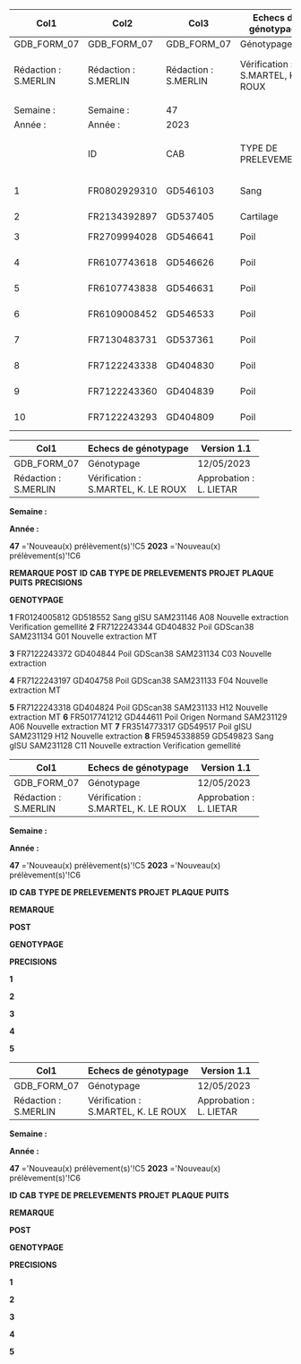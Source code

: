 |Col1|Col2|Col3|Echecs de génotypage|Col5|Col6|Col7|Version 1.1|Col9|
|---|---|---|---|---|---|---|---|---|
|GDB_FORM_07|GDB_FORM_07|GDB_FORM_07|Génotypage|Génotypage|Génotypage|Génotypage|12/05/2023|12/05/2023|
|Rédaction :<br>S.MERLIN|Rédaction :<br>S.MERLIN|Rédaction :<br>S.MERLIN|Vérification :<br>S.MARTEL, K. LE ROUX|Vérification :<br>S.MARTEL, K. LE ROUX|Vérification :<br>S.MARTEL, K. LE ROUX|Vérification :<br>S.MARTEL, K. LE ROUX|Approbation :<br>L. LIETAR|Approbation :<br>L. LIETAR|
||||||||||
|Semaine :|Semaine :|47|||||||
|Année :|Année :|2023|||||||
||||||||||
||ID|CAB|TYPE DE PRELEVEMENTS|PROJET|PLAQUE|PUITS|REMARQUE POST<br>GENOTYPAGE|PRECISIONS|
|1|FR0802929310|GD546103|Sang|gISU|SAM231146|A01|Nouveau pvt autre que sang||
|2|FR2134392897|GD537405|Cartilage|gISU|SAM231145|H10|Nouveau pvt||
|3|FR2709994028|GD546641|Poil|ORIGEN+|SAM231144|D09|Nouvelle extraction|MT|
|4|FR6107743618|GD546626|Poil|Paradigm|SAM231144|B10|Nouvelle extraction|MT|
|5|FR6107743838|GD546631|Poil|Paradigm|SAM231144|G10|Nouvelle extraction||
|6|FR6109008452|GD546533|Poil|ORIGEN+|SAM231141|D12|Nouvelle extraction||
|7|FR7130483731|GD537361|Poil|gISU|SAM231140|A05|Nouvelle extraction|MT|
|8|FR7122243338|GD404830|Poil|GDScan38|SAM231134|E01|Nouvelle extraction|MT|
|9|FR7122243360|GD404839|Poil|GDScan38|SAM231134|F02|Nouvelle extraction||
|10|FR7122243293|GD404809|Poil|GDScan38|SAM231133|A11|Nouvelle extraction|MT|

|Col1|Echecs de génotypage|Version 1.1|
|---|---|---|
|GDB_FORM_07|Génotypage|12/05/2023|
|Rédaction :<br>S.MERLIN|Vérification :<br>S.MARTEL, K. LE ROUX|Approbation :<br>L. LIETAR|


**Semaine :**

**Année :**


**47** ='Nouveau(x) prélèvement(s)'!C5
**2023** ='Nouveau(x) prélèvement(s)'!C6


**REMARQUE POST**
**ID** **CAB** **TYPE DE PRELEVEMENTS** **PROJET** **PLAQUE** **PUITS** **PRECISIONS**

**GENOTYPAGE**


**1** FR0124005812 GD518552 Sang gISU SAM231146 A08 Nouvelle extraction Verification gemellité
**2** FR7122243344 GD404832 Poil GDScan38 SAM231134 G01 Nouvelle extraction MT

**3** FR7122243372 GD404844 Poil GDScan38 SAM231134 C03 Nouvelle extraction

**4** FR7122243197 GD404758 Poil GDScan38 SAM231133 F04 Nouvelle extraction MT

**5** FR7122243318 GD404824 Poil GDScan38 SAM231133 H12 Nouvelle extraction MT
**6** FR5017741212 GD444611 Poil Origen Normand SAM231129 A06 Nouvelle extraction MT
**7** FR3514773317 GD549517 Poil gISU SAM231129 H12 Nouvelle extraction
**8** FR5945338859 GD549823 Sang gISU SAM231128 C11 Nouvelle extraction Verification gemellité

|Col1|Echecs de génotypage|Version 1.1|
|---|---|---|
|GDB_FORM_07|Génotypage|12/05/2023|
|Rédaction :<br>S.MERLIN|Vérification :<br>S.MARTEL, K. LE ROUX|Approbation :<br>L. LIETAR|


**Semaine :**

**Année :**


**47** ='Nouveau(x) prélèvement(s)'!C5
**2023** ='Nouveau(x) prélèvement(s)'!C6


**ID** **CAB** **TYPE DE PRELEVEMENTS** **PROJET** **PLAQUE** **PUITS**


**REMARQUE**

**POST**

**GENOTYPAGE**


**PRECISIONS**


**1**

**2**

**3**

**4**

**5**

|Col1|Echecs de génotypage|Version 1.1|
|---|---|---|
|GDB_FORM_07|Génotypage|12/05/2023|
|Rédaction :<br>S.MERLIN|Vérification :<br>S.MARTEL, K. LE ROUX|Approbation :<br>L. LIETAR|


**Semaine :**

**Année :**


**47** ='Nouveau(x) prélèvement(s)'!C5
**2023** ='Nouveau(x) prélèvement(s)'!C6


**ID** **CAB** **TYPE DE PRELEVEMENTS** **PROJET** **PLAQUE** **PUITS**


**REMARQUE**

**POST**

**GENOTYPAGE**


**PRECISIONS**


**1**

**2**

**3**

**4**

**5**

